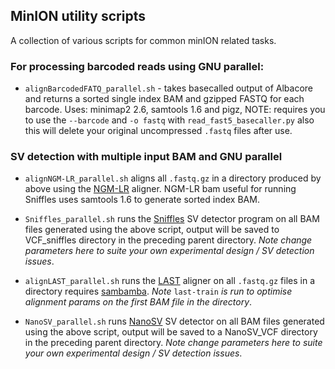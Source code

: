 ## MinION utility scripts

A collection of various scripts for common minION related tasks.

### For processing barcoded reads using GNU parallel:

* `alignBarcodedFATQ_parallel.sh` - takes basecalled output of Albacore and returns a sorted single index BAM and gzipped FASTQ for each barcode. Uses: minimap2 2.6, samtools 1.6 and pigz, NOTE: requires you to use the `--barcode` and `-o fastq` with `read_fast5_basecaller.py` also this will delete your original uncompressed `.fastq` files after use.

### SV detection with multiple input BAM and GNU parallel

* `alignNGM-LR_parallel.sh` aligns all `.fastq.gz` in a directory produced by above using the [NGM-LR](https://github.com/philres/ngmlr) aligner.  NGM-LR bam useful for running Sniffles uses samtools 1.6 to generate sorted index BAM.

* `Sniffles_parallel.sh` runs the [Sniffles](https://github.com/fritzsedlazeck/Sniffles) SV detector program on all BAM files generated using the above script, output will be saved to VCF_sniffles directory in the preceding parent directory.  _Note change parameters here to suite your own experimental design / SV detection issues_.

* `alignLAST_parallel.sh` runs the [LAST](http://last.cbrc.jp/) aligner on all `.fastq.gz` files in a directory requires [sambamba](http://lomereiter.github.io/sambamba/).  _Note_ `last-train` _is run to optimise alignment params on the first BAM file in the directory_. 

* `NanoSV_parallel.sh` runs [NanoSV](https://github.com/mroosmalen/nanosv) SV detector on all BAM files generated using the above script, output will be saved to a NanoSV_VCF directory in the preceding parent directory.  _Note change parameters here to suite your own experimental design / SV detection issues_.
